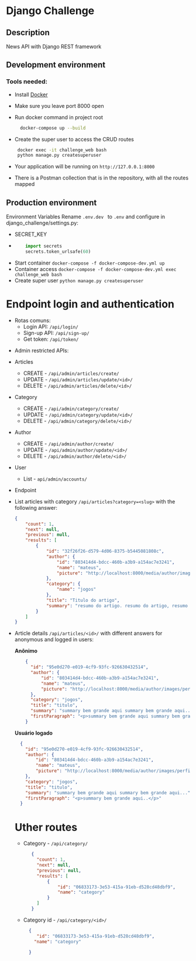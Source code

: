 # Django Challenge

## Description
News API with Django REST framework

## Development environment
### Tools needed:
 * Install [Docker](https://docs.docker.com/compose/install/)
  * Make sure you leave port 8000 open
  * Run docker command in project root
    ```bash
      docker-compose up --build
    ``` 
 * Create the super user to access the CRUD routes
    ```bash
     docker exec -it challenge_web bash
     python manage.py createsuperuser
    ```

* Your application will be running on `http://127.0.0.1:8000`
* There is a Postman collection that is in the repository, with all the routes mapped 
## Production environment
Environment Variables
Rename ```.env.dev ``` to ```.env``` and configure in django_challenge/settings.py:
 * SECRET_KEY
 * ``` python
       import secrets
       secrets.token_urlsafe(60) 
   ```
* Start container
  ` docker-compose -f docker-compose-dev.yml up `
* Container access
  ` docker-compose -f docker-compose-dev.yml exec challenge_web bash `
* Create super user
  ` python manage.py createsuperuser `

# Endpoint login and authentication
 * Rotas comuns:
    - Login API: `/api/login/`
    - Sign-up API: `/api/sign-up/`
    - Get token: `/api/token/`

 - Admin restricted APIs:
 - Articles
   - CREATE - `/api/admin/articles/create/`
   - UPDATE - `/api/admin/articles/update/<id>/`
   - DELETE - `/api/admin/articles/delete/<id>/`
 - Category
   - CREATE - `/api/admin/category/create/`
   - UPDATE - `/api/admin/category/update/<id>/`
   - DELETE - `/api/admin/category/delete/<id>/`
 - Author
   - CREATE - `/api/admin/author/create/`
   - UPDATE - `/api/admin/author/update/<id>/`
   - DELETE - `/api/admin/author/delete/<id>/`
 - User
   - List - `api/admin/accounts/`
 
- Endpoint
- List articles with category `/api/articles?category=<slug>` with the following answer:
  ```json
  {
      "count": 1,
      "next": null,
      "previous": null,
      "results": [
          {
              "id": "32f26f26-d579-4d06-8375-b5445081808c",
              "author": {
                  "id": "803414d4-bdcc-460b-a3b9-a154ac7e3241",
                  "name": "mateus",
                  "picture": "http://localhost:8000/media/author/images/perfil_6hsvzll.jpeg"
              },
              "category": {
                  "name": "jogos"
              },
              "title": "Titulo do artigo",
              "summary": "resumo do artigo. resumo do artigo, resumo do artigo, resumo do artigo"
          }
      ]
  }
  ```
- Article details `/api/articles/<id>/` with different answers for anonymous and logged in users:

    **Anônimo**
    ```json
        {
          "id": "95e0d270-e019-4cf9-93fc-926630432514",
          "author": {
              "id": "803414d4-bdcc-460b-a3b9-a154ac7e3241",
              "name": "mateus",
              "picture": "http://localhost:8000/media/author/images/perfil_6hsvzll.jpeg"
          },
          "category": "jogos",
          "title": "titulo",
          "summary": "summary bem grande aqui summary bem grande aqui..",
          "firstParagraph": "<p>summary bem grande aqui summary bem grande aqui summary bem grande aqui summary bem grande aqui</p>"
        }
    ```

    **Usuário logado**
    ```json
      {
        "id": "95e0d270-e019-4cf9-93fc-926630432514",
        "author": {
            "id": "803414d4-bdcc-460b-a3b9-a154ac7e3241",
            "name": "mateus",
            "picture": "http://localhost:8000/media/author/images/perfil_6hsvzll.jpeg"
        },
        "category": "jogos",
        "title": "titulo",
        "summary": "summary bem grande aqui summary bem grande aqui...",
        "firstParagraph": "<p>summary bem grande aqui..</p>"
      }
     ```
     # Uther routes
     - Category - `/api/category/ `
        ``` json
           {
             "count": 1,
             "next": null,
             "previous": null,
             "results": [
                 {
                     "id": "06833173-3e53-415a-91eb-d528cd48dbf9",
                     "name": "category"
                 }
             ]
           }
        ```
     - Category id - `/api/category/<id>/ `
         ```json 
           {
              "id": "06833173-3e53-415a-91eb-d528cd48dbf9",
             "name": "category"

           }
         ```
   
